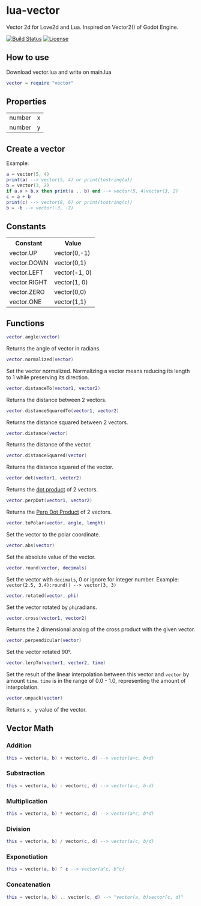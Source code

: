 # lua-vector

Vector 2d for Love2d and Lua. Inspired on Vector2() of Godot Engine.

[![Build Status](https://travis-ci.org/DeybisMelendez/lua-vector.svg?branch=master)](https://travis-ci.org/DeybisMelendez/lua-vector)
[![License](http://img.shields.io/badge/License-MIT-brightgreen.svg)](LICENSE)

## How to use

Download vector.lua and write on main.lua

```lua
vector = require "vector"
```

## Properties

<table>
  <tr>
    <td>number</td>
    <td>x</td>
  </tr>
  <tr>
    <td>number</td>
    <td>y</td>
  </tr>
</table>

## Create a vector

Example:
```lua
a = vector(5, 4)
print(a) --> vector(5, 4) or print(tostring(a))
b = vector(3, 2)
if a.x > b.x then print(a .. b) end --> vector(5, 4)vector(3, 2)
c = a + b
print(c) --> vector(8, 6) or print(tostring(c))
b = -b --> vector(-3, -2)
```

## Constants

<table>
  <tr>
    <th>Constant</th>
    <th>Value</th>
  </tr>
  <tr>
    <td>vector.UP</td>
    <td>vector(0,-1)</td>
  </tr>
  <tr>
    <td>vector.DOWN</td>
    <td>vector(0,1)</td>
  </tr>
  <tr>
    <td>vector.LEFT</td>
    <td>vector(-1, 0)</td>
  </tr>
  <tr>
    <td>vector.RIGHT</td>
    <td>vector(1, 0)</td>
  </tr>
  <tr>
    <td>vector.ZERO</td>
    <td>vector(0,0)</td>
  </tr>
   <tr>
    <td>vector.ONE</td>
    <td>vector(1,1)</td>
  </tr>
</table>

## Functions

```lua
vector.angle(vector)
```
Returns the angle of vector in radians.

```lua
vector.normalized(vector)
```
Set the vector normalized. Normalizing a vector means reducing its length to 1 while preserving its direction.

```lua
vector.distanceTo(vector1, vector2)
```
Returns the distance between 2 vectors.

```lua
vector.distanceSquaredTo(vector1, vector2)
```
Returns the distance squared between 2 vectors.

```lua
vector.distance(vector)
```
Returns the distance of the vector.

```lua
vector.distanceSquared(vector)
```
Returns the distance squared of the vector.

```lua
vector.dot(vector1, vector2)
```
Returns the [dot product](https://en.wikipedia.org/wiki/Dot_product) of 2 vectors.

```lua
vector.perpDot(vector1, vector2)
```
Returns the [Perp Dot Product](http://mathworld.wolfram.com/PerpDotProduct.html) of 2 vectors.

```lua
vector.toPolar(vector, angle, lenght)
```
Set the vector to the polar coordinate.

```lua
vector.abs(vector)
```
Set the absolute value of the vector.

```lua
vector.round(vector, decimals)
```
Set the vector with `decimals`, 0 or ignore for integer number. Example: `vector(2.5, 3.4):round() --> vector(3, 3)`

```lua
vector.rotated(vector, phi)
```
Set the vector rotated by `phi`radians.

```lua
vector.cross(vector1, vector2)
```
Returns the 2 dimensional analog of the cross product with the given vector.

```lua
vector.perpendicular(vector)
```
Set the vector rotated 90°.

```lua
vector.lerpTo(vector1, vector2, time)
```
Set the result of the linear interpolation between this vector and `vector` by amount `time`. `time` is in the range of 0.0 - 1.0, representing the amount of interpolation.

```lua
vector.unpack(vector)
```
Returns `x, y` value of the vector.

## Vector Math

### Addition

```lua
this = vector(a, b) + vector(c, d) --> vector(a+c, b+d)
```

### Substraction

```lua
this = vector(a, b) - vector(c, d) --> vector(a-c, b-d)
```

### Multiplication

```lua
this = vector(a, b) * vector(c, d) --> vector(a*c, b*d)
```

### Division

```lua
this = vector(a, b) / vector(c, d) --> vector(a/c, b/d)
```
### Exponetiation

```lua
this = vector(a, b) ^ c --> vector(a^c, b^c)
```

### Concatenation

```lua
this = vector(a, b) .. vector(c, d) --> "vector(a, b)vector(c, d)"
```
